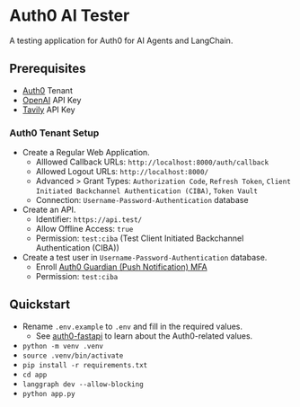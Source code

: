 # Auth0 AI Tester

A testing application for Auth0 for AI Agents and LangChain.

## Prerequisites

- [Auth0](https://auth0.com/ai) Tenant
- [OpenAI](https://openai.com/) API Key
- [Tavily](https://www.tavily.com/) API Key

### Auth0 Tenant Setup

- Create a Regular Web Application.
  - Alllowed Callback URLs: `http://localhost:8000/auth/callback`
  - Allowed Logout URLs: `http://localhost:8000/`
  - Advanced > Grant Types: `Authorization Code`, `Refresh Token`, `Client Initiated Backchannel Authentication (CIBA)`, `Token Vault`
  - Connection: `Username-Password-Authentication` database
- Create an API.
  - Identifier: `https://api.test/`
  - Allow Offline Access: `true`
  - Permission: `test:ciba` (Test Client Initiated Backchannel Authentication (CIBA))
- Create a test user in `Username-Password-Authentication` database.
  - Enroll [Auth0 Guardian (Push Notification) MFA](https://auth0.com/docs/secure/multi-factor-authentication/auth0-guardian)
  - Permission: `test:ciba`

## Quickstart

- Rename `.env.example` to `.env` and fill in the required values.
  - See [auth0-fastapi](https://github.com/auth0/auth0-fastapi) to learn about the Auth0-related values.
- `python -m venv .venv`
- `source .venv/bin/activate`
- `pip install -r requirements.txt`
- `cd app`
- `langgraph dev --allow-blocking`
- `python app.py`
